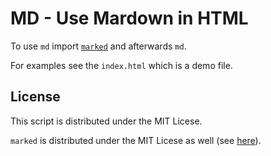 # MD - Use Mardown in HTML

To use `md` import [`marked`](https://github.com/markedjs/marked) and afterwards `md`.

For examples see the `index.html` which is a demo file.

## License

This script is distributed under the MIT Licese.

`marked` is distributed under the MIT Licese as well (see [here](https://github.com/markedjs/marked/blob/master/LICENSE.md)).
